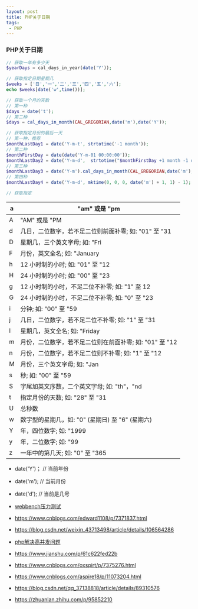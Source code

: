 ```yaml
---
layout: post
title: PHP关于日期
tags: 
 - PHP
---
```


### PHP关于日期

```php
// 获取一年有多少天
$yearDays = cal_days_in_year(date('Y'));

// 获取指定日期星期几
$weeks = ['日','一','二','三','四','五','六'];
echo $weeks[date('w',time())];

// 获取一个月的天数
// 第一种
$days = date('t');
// 第二种
$days = cal_days_in_month(CAL_GREGORIAN,date('m'),date('Y'));

// 获取指定月份的最后一天
// 第一种，推荐
$monthLastDay1 = date('Y-m-t', strtotime('-1 month'));
// 第二种
$monthFirstDay = date(date('Y-m-01 00:00:00'));
$monthLastDay2 = date('Y-m-d',  strtotime("$monthFirstDay +1 month -1 day"));
// 第三种
$monthLastDay3 = date('Y-m').cal_days_in_month(CAL_GREGORIAN,date('m'),date('Y'));
// 第四种
$monthLastDay4 = date('Y-m-d', mktime(0, 0, 0, date('m') + 1, 1) - 1);

// 获取指定


```

| a    | "am" 或是 "pm                                           |
| ---- | ------------------------------------------------------- |
| A    | "AM" 或是 "PM                                           |
| d    | 几日，二位数字，若不足二位则前面补零; 如: "01" 至 "31   |
| D    | 星期几，三个英文字母; 如: "Fri                          |
| F    | 月份，英文全名; 如: "January                            |
| h    | 12 小时制的小时; 如: "01" 至 "12                        |
| H    | 24 小时制的小时; 如: "00" 至 "23                        |
| g    | 12 小时制的小时，不足二位不补零; 如: "1" 至 12          |
| G    | 24 小时制的小时，不足二位不补零; 如: "0" 至 "23         |
| i    | 分钟; 如: "00" 至 "59                                   |
| j    | 几日，二位数字，若不足二位不补零; 如: "1" 至 "31        |
| l    | 星期几，英文全名; 如: "Friday                           |
| m    | 月份，二位数字，若不足二位则在前面补零; 如: "01" 至 "12 |
| n    | 月份，二位数字，若不足二位则不补零; 如: "1" 至 "12      |
| M    | 月份，三个英文字母; 如: "Jan                            |
| s    | 秒; 如: "00" 至 "59                                     |
| S    | 字尾加英文序数，二个英文字母; 如: "th"，"nd             |
| t    | 指定月份的天数; 如: "28" 至 "31                         |
| U    | 总秒数                                                  |
| w    | 数字型的星期几，如: "0" (星期日) 至 "6" (星期六)        |
| Y    | 年，四位数字; 如: "1999                                 |
| y    | 年，二位数字; 如: "99                                   |
| z    | 一年中的第几天; 如: "0" 至 "365                         |





* date('Y')；	// 当前年份
* date('m');     // 当前月份
* date('d');      // 当前是几号











* [webbench压力测试](https://www.jianshu.com/p/dc1032b19c8d)
* https://www.cnblogs.com/edward1108/p/7371837.html
* https://blog.csdn.net/weixin_43713498/article/details/106564286
* [php解决高并发问题](https://www.cnblogs.com/walblog/articles/8476579.html)
* https://www.jianshu.com/p/61c622fed22b
* https://www.cnblogs.com/oxspirt/p/7375276.html
* https://www.cnblogs.com/aspire18/p/11073204.html
* https://blog.csdn.net/qq_37138818/article/details/89310576
* https://zhuanlan.zhihu.com/p/95852210

